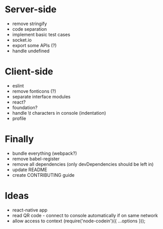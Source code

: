 Server-side
===============
- remove stringify
- code separation
- implement basic test cases
- socket.io
- export some APIs (?)
- handle undefined

Client-side
===============
- eslint
- remove fonticons (?)
- separate interface modules
- react?
- foundation?
- handle \t characters in console (indentation)
- profile

Finally
=============
- bundle everything (webpack?)
- remove babel-register
- remove all dependencies (only devDependencies should be left in)
- update README
- create CONTRIBUTING guide

Ideas
=============
- react-native app
- read QR code - connect to console automatically if on same network
- allow access to context (require('node-codein')({ ...options }));
